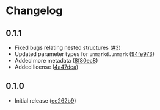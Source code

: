 # Changelog

## 0.1.1
 - Fixed bugs relating nested structures ([#3](https://github.com/ThatXliner/unmarkd/pull/3))
 - Updated parameter types for `unmarkd.unmark` ([94fe973](https://github.com/ThatXliner/unmarkd/commit/94fe9733677a8ad262f5a48affbc29a8616a2baf))
 - Added more metadata ([8f80ec8](https://github.com/ThatXliner/unmarkd/commit/8f80ec86ad30fe77218b1fcd47869aed08e138d8))
 - Added license ([4a47dca](https://github.com/ThatXliner/unmarkd/commit/4a47dca88ffa23b9a7daa0fa19fbcf658658b2c9))
## 0.1.0
 - Initial release ([ee262b9](https://github.com/ThatXliner/unmarkd/commit/ee262b9ff3c844f2b89a57eb77b0836be1a9b3aa))
